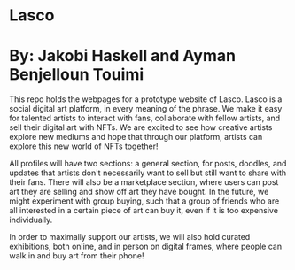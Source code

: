 # Lasco
# By: Jakobi Haskell and Ayman Benjelloun Touimi

This repo holds the webpages for a prototype website of Lasco. Lasco is a social digital art platform, in every meaning of the phrase. We make it easy for talented artists to interact with fans, collaborate with fellow artists, and sell their digital art with NFTs. We are excited to see how creative artists explore new mediums and hope that through our platform, artists can explore this new world of NFTs together!

All profiles will have two sections: a general section, for posts, doodles, and updates that artists don't necessarily want to sell but still want to share with their fans. There will also be a marketplace section, where users can post art they are selling and show off art they have bought. In the future, we might experiment with group buying, such that a group of friends who are all interested in a certain piece of art can buy it, even if it is too expensive individually.

In order to maximally support our artists, we will also hold curated exhibitions, both online, and in person on digital frames, where people can walk in and buy art from their phone!
